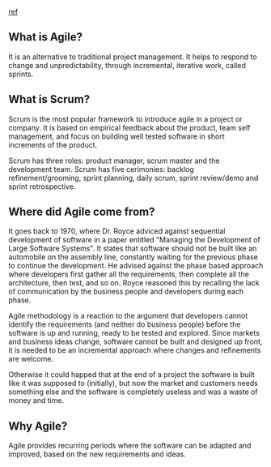 [ref](http://agilemethodology.org/)

## What is Agile?

It is an alternative to traditional project management.
It helps to respond to change and unpredictability, through incremental,
iterative work, called sprints.


## What is Scrum?

Scrum is the most popular framework to introduce agile in a project or company.
It is based on empirical feedback about the product, team self management, and 
focus on building well tested software in short increments of the product.

Scrum has three roles: product manager, scrum master and the development team.
Scrum has five cerimonies: backlog refinement/grooming, sprint planning,
daily scrum, sprint review/demo and sprint retrospective.


## Where did Agile come from?

It goes back to 1970, where Dr. Royce adviced against sequential development of software
in a paper entitled "Managing the Development of Large Software Systems".
It states that software should not be built like an automobile on the assembly line,
constantly waiting for the previous phase to continue the development.
He advised against the phase based approach where developers first gather all the requirements,
then complete all the architecture, then test, and so on.
Royce reasoned this by recalling the lack of communication by the business people and developers
during each phase.

Agile methodology is a reaction to the argument that developers cannot identify the requirements
(and neither do business people) before the software is up and running, ready to be tested and explored.
Since markets and business ideas change, software cannot be built and designed up front, it is needed to
be an incremental approach where changes and refinements are welcome.

Otherwise it could happed that at the end of a project the software is built like it was supposed to (initially),
but now the market and customers needs something else and the software is completely useless and 
was a waste of money and time.


## Why Agile?

Agile provides recurring periods where the software can be adapted and improved, based on the
new requirements and ideas. 
